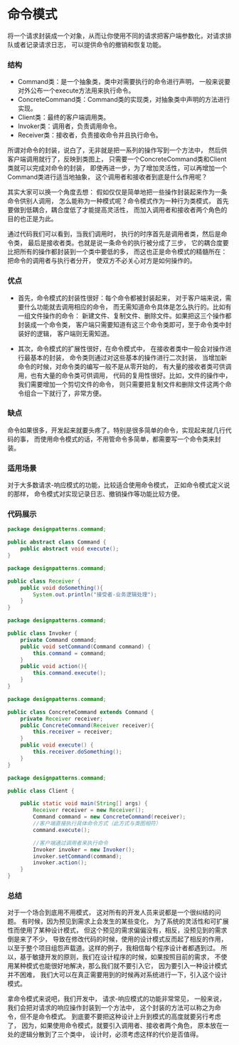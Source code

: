 # 命令模式

将一个请求封装成一个对象，从而让你使用不同的请求把客户端参数化，对请求排队或者记录请求日志，
可以提供命令的撤销和恢复功能。


### 结构

* Command类：是一个抽象类，类中对需要执行的命令进行声明，
一般来说要对外公布一个execute方法用来执行命令。
* ConcreteCommand类：Command类的实现类，对抽象类中声明的方法进行实现。
* Client类：最终的客户端调用类。
* Invoker类：调用者，负责调用命令。
* Receiver类：接收者，负责接收命令并且执行命令。

所谓对命令的封装，说白了，无非就是把一系列的操作写到一个方法中，
然后供客户端调用就行了，反映到类图上，
只需要一个ConcreteCommand类和Client类就可以完成对命令的封装，
即使再进一步，为了增加灵活性，可以再增加一个Command类进行适当地抽象，
这个调用者和接收者到底是什么作用呢？

其实大家可以换一个角度去想：
假如仅仅是简单地把一些操作封装起来作为一条命令供别人调用，
怎么能称为一种模式呢？命令模式作为一种行为类模式，
首先要做到低耦合，耦合度低了才能提高灵活性，
而加入调用者和接收者两个角色的目的也正是为此。


通过代码我们可以看到，当我们调用时，
执行的时序首先是调用者类，然后是命令类，
最后是接收者类。也就是说一条命令的执行被分成了三步，
它的耦合度要比把所有的操作都封装到一个类中要低的多，
而这也正是命令模式的精髓所在：把命令的调用者与执行者分开，
使双方不必关心对方是如何操作的。

### 优点

* 首先，命令模式的封装性很好：每个命令都被封装起来，
对于客户端来说，需要什么功能就去调用相应的命令，
而无需知道命令具体是怎么执行的。比如有一组文件操作的命令：
新建文件、复制文件、删除文件。如果把这三个操作都封装成一个命令类，
客户端只需要知道有这三个命令类即可，至于命令类中封装好的逻辑，
客户端则无需知道。

* 其次，命令模式的扩展性很好，在命令模式中，
在接收者类中一般会对操作进行最基本的封装，
命令类则通过对这些基本的操作进行二次封装，
当增加新命令的时候，对命令类的编写一般不是从零开始的，
有大量的接收者类可供调用，也有大量的命令类可供调用，
代码的复用性很好。比如，文件的操作中，
我们需要增加一个剪切文件的命令，
则只需要把复制文件和删除文件这两个命令组合一下就行了，非常方便。

### 缺点

命令如果很多，开发起来就要头疼了。特别是很多简单的命令，实现起来就几行代码的事，
而使用命令模式的话，不用管命令多简单，都需要写一个命令类来封装。

### 适用场景

对于大多数请求-响应模式的功能，比较适合使用命令模式，
正如命令模式定义说的那样，
命令模式对实现记录日志、撤销操作等功能比较方便。

### 代码展示

```java
package designpatterns.command;

public abstract class Command {
    public abstract void execute();
}

```

```java
package designpatterns.command;

public class Receiver {
    public void doSomething(){
        System.out.println("接受者-业务逻辑处理");
    }
}

```

```java
package designpatterns.command;

public class Invoker {
    private Command command;
    public void setCommand(Command command) {
        this.command = command;
    }
    public void action(){
        this.command.execute();
    }
}

```

```java
package designpatterns.command;

public class ConcreteCommand extends Command {
    private Receiver receiver;
    public ConcreteCommand(Receiver receiver){
        this.receiver = receiver;
    }
    public void execute() {
        this.receiver.doSomething();
    }
}

```

```java
package designpatterns.command;

public class Client {

    public static void main(String[] args) {
        Receiver receiver = new Receiver();
        Command command = new ConcreteCommand(receiver);
        //客户端直接执行具体命令方式（此方式与类图相符）
        command.execute();

        //客户端通过调用者来执行命令
        Invoker invoker = new Invoker();
        invoker.setCommand(command);
        invoker.action();
    }
}

```


### 总结

对于一个场合到底用不用模式，
这对所有的开发人员来说都是一个很纠结的问题。
有时候，因为预见到需求上会发生的某些变化，
为了系统的灵活性和可扩展性而使用了某种设计模式，
但这个预见的需求偏偏没有，相反，没预见到的需求倒是来了不少，
导致在修改代码的时候，使用的设计模式反而起了相反的作用，
以至于整个项目组怨声载道。这样的例子，我相信每个程序设计者都遇到过。
所以，基于敏捷开发的原则，我们在设计程序的时候，如果按照目前的需求，
不使用某种模式也能很好地解决，那么我们就不要引入它，
因为要引入一种设计模式并不困难，
我们大可以在真正需要用到的时候再对系统进行一下，引入这个设计模式。

拿命令模式来说吧，我们开发中，
请求-响应模式的功能非常常见，
一般来说，我们会把对请求的响应操作封装到一个方法中，
这个封装的方法可以称之为命令，但不是命令模式。
到底要不要把这种设计上升到模式的高度就要另行考虑了，
因为，如果使用命令模式，就要引入调用者、接收者两个角色，
原本放在一处的逻辑分散到了三个类中，
设计时，必须考虑这样的代价是否值得。
